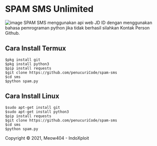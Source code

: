 # SPAM SMS Unlimited
![image](https://github.com/Xractz/SMS/blob/master/spam.png)
SPAM SMS menggunakan api web JD ID dengan menggunakan bahasa pemrograman python
jika tidak berhasil silahkan Kontak Person Github.

## Cara Install Termux
```
$pkg install git
$pkg install python3
$pip install requests
$git clone https://github.com/penucuriCode/spam-sms
$cd sms
$python spam.py
```


## Cara Install Linux
```
$sudo apt-get install git
$sudo apt-get install python3
$pip install requests
$git clone https://github.com/penucuriCode/spam-sms
$cd sms
$python spam.py
```

Copyright © 2021, Meow404 - IndoXploit


